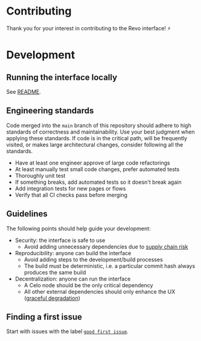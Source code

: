 
# Contributing

Thank you for your interest in contributing to the Revo interface! ⚡

# Development

## Running the interface locally

See [README](https://github.com/revo-market/revo-interface#run).

## Engineering standards

Code merged into the `main` branch of this repository should adhere to high standards of correctness and maintainability. 
Use your best judgment when applying these standards.  If code is in the critical path, will be frequently visited, or 
makes large architectural changes, consider following all the standards.

- Have at least one engineer approve of large code refactorings
- At least manually test small code changes, prefer automated tests
- Thoroughly unit test
- If something breaks, add automated tests so it doesn't break again
- Add integration tests for new pages or flows
- Verify that all CI checks pass before merging

## Guidelines

The following points should help guide your development:

- Security: the interface is safe to use
  - Avoid adding unnecessary dependencies due to [supply chain risk](https://github.com/LavaMoat/lavamoat#further-reading-on-software-supplychain-security)
- Reproducibility: anyone can build the interface
  - Avoid adding steps to the development/build processes
  - The build must be deterministic, i.e. a particular commit hash always produces the same build
- Decentralization: anyone can run the interface
  - A Celo node should be the only critical dependency 
  - All other external dependencies should only enhance the UX ([graceful degradation](https://developer.mozilla.org/en-US/docs/Glossary/Graceful_degradation))

## Finding a first issue

Start with issues with the label
[`good first issue`](https://github.com/revo-market/revo-interface/issues?q=is%3Aopen+is%3Aissue+label%3A%22good+first+issue%22).
